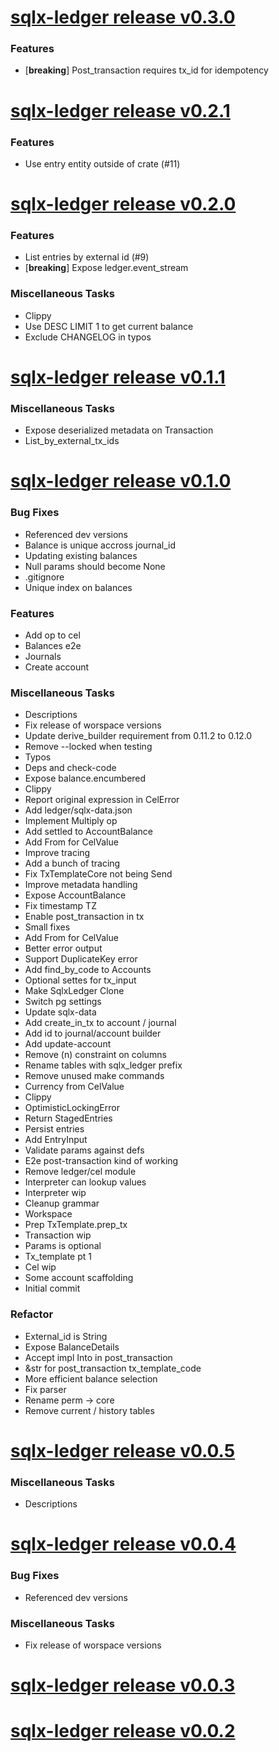 # [sqlx-ledger release v0.3.0](https://github.com/GaloyMoney/sqlx-ledger/releases/tag/v0.3.0)


### Features

- [**breaking**] Post_transaction requires tx_id for idempotency

# [sqlx-ledger release v0.2.1](https://github.com/GaloyMoney/sqlx-ledger/releases/tag/v0.2.1)


### Features

- Use entry entity outside of crate (#11)

# [sqlx-ledger release v0.2.0](https://github.com/GaloyMoney/sqlx-ledger/releases/tag/v0.2.0)


### Features

- List entries by external id (#9)
- [**breaking**] Expose ledger.event_stream

### Miscellaneous Tasks

- Clippy
- Use DESC LIMIT 1 to get current balance
- Exclude CHANGELOG in typos

# [sqlx-ledger release v0.1.1](https://github.com/GaloyMoney/sqlx-ledger/releases/tag/v0.1.1)


### Miscellaneous Tasks

- Expose deserialized metadata on Transaction
- List_by_external_tx_ids

# [sqlx-ledger release v0.1.0](https://github.com/GaloyMoney/sqlx-ledger/releases/tag/v0.1.0)


### Bug Fixes

- Referenced dev versions
- Balance is unique accross journal_id
- Updating existing balances
- Null params should become None
- .gitignore
- Unique index on balances

### Features

- Add op to cel
- Balances e2e
- Journals
- Create account

### Miscellaneous Tasks

- Descriptions
- Fix release of worspace versions
- Update derive_builder requirement from 0.11.2 to 0.12.0
- Remove --locked when testing
- Typos
- Deps and check-code
- Expose balance.encumbered
- Clippy
- Report original expression in CelError
- Add ledger/sqlx-data.json
- Implement Multiply op
- Add settled to AccountBalance
- Add From<string> for CelValue
- Improve tracing
- Add a bunch of tracing
- Fix TxTemplateCore not being Send
- Improve metadata handling
- Expose AccountBalance
- Fix timestamp TZ
- Enable post_transaction in tx
- Small fixes
- Add From<Decimal> for CelValue
- Better error output
- Support DuplicateKey error
- Add find_by_code to Accounts
- Optional settes for tx_input
- Make SqlxLedger Clone
- Switch pg settings
- Update sqlx-data
- Add create_in_tx to account / journal
- Add id to journal/account builder
- Add update-account
- Remove (n) constraint on columns
- Rename tables with sqlx_ledger prefix
- Remove unused make commands
- Currency from CelValue
- Clippy
- OptimisticLockingError
- Return StagedEntries
- Persist entries
- Add EntryInput
- Validate params against defs
- E2e post-transaction kind of working
- Remove ledger/cel module
- Interpreter can lookup values
- Interpreter wip
- Cleanup grammar
- Workspace
- Prep TxTemplate.prep_tx
- Transaction wip
- Params is optional
- Tx_template pt 1
- Cel wip
- Some account scaffolding
- Initial commit

### Refactor

- External_id is String
- Expose BalanceDetails
- Accept impl Into<TxParams> in post_transaction
- &str for post_transaction tx_template_code
- More efficient balance selection
- Fix parser
- Rename perm -> core
- Remove current / history tables

# [sqlx-ledger release v0.0.5](https://github.com/GaloyMoney/sqlx-ledger/releases/tag/v0.0.5)


### Miscellaneous Tasks

- Descriptions

# [sqlx-ledger release v0.0.4](https://github.com/GaloyMoney/sqlx-ledger/releases/tag/v0.0.4)


### Bug Fixes

- Referenced dev versions

### Miscellaneous Tasks

- Fix release of worspace versions

# [sqlx-ledger release v0.0.3](https://github.com/GaloyMoney/sqlx-ledger/releases/tag/v0.0.3)



# [sqlx-ledger release v0.0.2](https://github.com/GaloyMoney/sqlx-ledger/releases/tag/v0.0.2)

